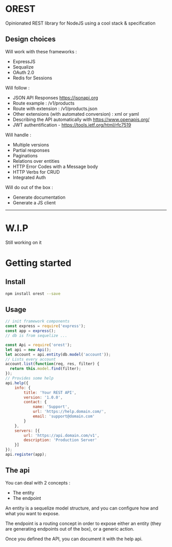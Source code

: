 # OREST

Opinionated REST library for NodeJS using a cool stack & specification


## Design choices

Will work with these frameworks :

- ExpressJS 
- Sequalize
- OAuth 2.0
- Redis for Sessions

Will follow :

- JSON API Responses https://jsonapi.org
- Route example : /v1/products
- Route with extension : /v1/products.json
- Other extensions (with automated conversion) : xml or yaml
- Describing the API automatically with https://www.openapis.org/
- JWT authentification - https://tools.ietf.org/html/rfc7519

Will handle :

- Multiple versions
- Partial responses
- Paginations
- Relations over entities
- HTTP Error Codes with a Message body
- HTTP Verbs for CRUD
- Integrated Auth

Will do out of the box :

- Generate documentation
- Generate a JS client

---

# W.I.P

Still working on it

# Getting started

## Install

```sh
npm install orest --save
```

## Usage

```js
// init framework components
const express = require('express');
const app = express();
// db is from sequelize ...

const Api = require('orest');
let api = new Api();
let account = api.entity(db.model('account'));
// Lists every account
account.list(function(req, res, filter) {
  return this.model.find(filter);
});
// Provides some help
api.help({
    info: {
        title: 'Your REST API',
        version: '1.0.0',
        contact: {
            name: 'Support',
            url: 'https://help.domain.com/',
            email: 'support@domain.com'
        }
    },
    servers: [{
        url: 'https://api.domain.com/v1',
        description: 'Production Server'
    }]
});
api.register(app);

```

## The api

You can deal with 2 concepts :
- The entity
- The endpoint

An entity is a sequelize model structure, and you can configure 
how and what you want to expose.

The endpoint is a routing concept in order to expose either an 
entity (they are generating endpoints out of the box), or a 
generic action.

Once you defined the API, you can document it with the help api.